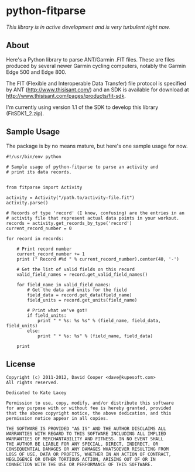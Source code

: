 python-fitparse
===============


*This library is in active development and is very turbulent right now.*


About
-----

Here's a Python library to parse ANT/Garmin .FIT files. These are files
produced by several newer Garmin cycling computers, notably the Garmin Edge
500 and Edge 800.

The FIT (Flexible and Interoperable Data Transfer) file protocol is specified
by ANT (<http://www.thisisant.com/>) and an SDK is available for download at
<http://www.thisisant.com/pages/products/fit-sdk>.

I'm currently using version 1.1 of the SDK to develop this library
(FitSDK1_2.zip).


Sample Usage
------------

The package is by no means mature, but here's one sample usage for now.

    #!/usr/bin/env python

    # Sample usage of python-fitparse to parse an activity and
    # print its data records.


    from fitparse import Activity

    activity = Activity("/path.to/activity-file.fit")
    activity.parse()

    # Records of type 'record' (I know, confusing) are the entries in an
    # activity file that represent actual data points in your workout.
    records = activity.get_records_by_type('record')
    current_record_number = 0

    for record in records:

        # Print record number
        current_record_number += 1
        print (" Record #%d " % current_record_number).center(40, '-')

        # Get the list of valid fields on this record
        valid_field_names = record.get_valid_field_names()

        for field_name in valid_field_names:
            # Get the data and units for the field
            field_data = record.get_data(field_name)
            field_units = record.get_units(field_name)

            # Print what we've got!
            if field_units:
                print " * %s: %s %s" % (field_name, field_data, field_units)
            else:
                print " * %s: %s" % (field_name, field_data)

        print


License
-------

    Copyright (c) 2011-2012, David Cooper <dave@kupesoft.com>
    All rights reserved.

    Dedicated to Kate Lacey

    Permission to use, copy, modify, and/or distribute this software
    for any purpose with or without fee is hereby granted, provided
    that the above copyright notice, the above dedication, and this
    permission notice appear in all copies.

    THE SOFTWARE IS PROVIDED "AS IS" AND THE AUTHOR DISCLAIMS ALL
    WARRANTIES WITH REGARD TO THIS SOFTWARE INCLUDING ALL IMPLIED
    WARRANTIES OF MERCHANTABILITY AND FITNESS. IN NO EVENT SHALL
    THE AUTHOR BE LIABLE FOR ANY SPECIAL, DIRECT, INDIRECT, OR
    CONSEQUENTIAL DAMAGES OR ANY DAMAGES WHATSOEVER RESULTING FROM
    LOSS OF USE, DATA OR PROFITS, WHETHER IN AN ACTION OF CONTRACT,
    NEGLIGENCE OR OTHER TORTIOUS ACTION, ARISING OUT OF OR IN
    CONNECTION WITH THE USE OR PERFORMANCE OF THIS SOFTWARE.

